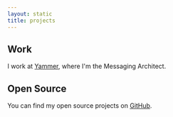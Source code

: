 ```yaml
---
layout: static
title: projects
---
```


Work
----

I work at [Yammer](https://www.yammer.com), where I'm the Messaging Architect.


Open Source
-----------

You can find my open source projects on [GitHub](http://github.com/codahale).
